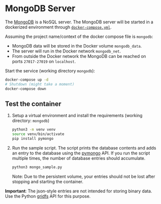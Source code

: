 # MongoDB Server

The [MongoDB](https://www.mongodb.com) is a NoSQL server. The MongoDB server will
be started in a dockerized environment through [`docker-compose.yml`](docker-compose.yml).

Assuming the project name/context of the docker compose file is `mongodb`:

- MongoDB data will be stored in the Docker volume `mongodb_data`.
- The server will run in the Docker network `mongodb_net`.
- From outside the Docker network the MongoDB can be reached on ports `27017-27019` on `localhost`.

Start the service (working directory `mongodb`):

```bash
docker-compose up -d
# Shutdown (might take a moment)
docker-compose down
```

## Test the container

1. Setup a virtual environment and install the requirements (working directory: `mongodb`)

    ```bash
    python3 -m venv venv
    source venv/bin/activate
    pip install pymongo
    ```

2. Run the sample script. The script prints the database contents and adds an entry to the database using the [pymongo](https://api.mongodb.com/python/current/tutorial.html) API. If you run the script multiple times, the number of database entries should accumulate.

    ```bash
    python3 mongo_sample.py
    ```

    Note: Due to the persistent volume, your entries should not be lost after stopping and starting the container.

**Important**: The json-style entries are not intended for storing binary data. Use the Python [gridfs](https://api.mongodb.com/python/current/api/gridfs/index.html#module-gridfs) API for this purpose.
